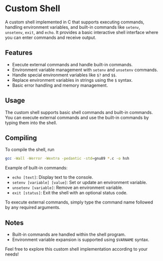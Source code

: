 # Custom Shell

A custom shell implemented in C that supports executing commands, handling environment variables, and built-in commands like `setenv`, `unsetenv`, `exit`, and `echo`. It provides a basic interactive shell interface where you can enter commands and receive output.

## Features

- Execute external commands and handle built-in commands.
- Environment variable management with `setenv` and `unsetenv` commands.
- Handle special environment variables like `$?` and `$$`.
- Replace environment variables in strings using the `$` syntax.
- Basic error handling and memory management.


## Usage

The custom shell supports basic shell commands and built-in commands. You can execute external commands and use the built-in commands by typing them into the shell.

## Compiling

To compile the shell, run

```bash
gcc -Wall -Werror -Wextra -pedantic -std=gnu89 *.c -o hsh

```


Example of built-in commands:
- `echo [text]`: Display text to the console.
- `setenv [variable] [value]`: Set or update an environment variable.
- `unsetenv [variable]`: Remove an environment variable.
- `exit [status]`: Exit the shell with an optional status code.

To execute external commands, simply type the command name followed by any required arguments.

## Notes

- Built-in commands are handled within the shell program.
- Environment variable expansion is supported using `$VARNAME` syntax.

Feel free to explore this custom shell implementation according to your needs!


